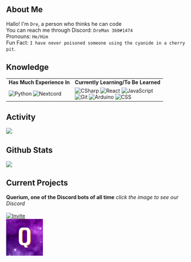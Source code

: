 ## About Me
Hallo! I'm `Dre`, a person who thinks he can code <br>
You can reach me through Discord: `DreMan 360#1474` <br>
Pronouns: `He/Him` <br>
Fun Fact: `I have never poisoned someone using the cyanide in a cherry pit`. <br>


## Knowledge

<div class="center">
<table>
  <tr>
    <td>
      <b>Has Much Experience In</b>
    </td>
    <td>
      <b>Currently Learning/To Be Learned</b>
    </td>
  <tr>
      <td>
        <img alt="Python" src="https://img.shields.io/badge/Python-14354C?style=for-the-badge&logo=python&logoColor=white"/>
        <img alt="Nextcord" src="https://img.shields.io/badge/Nextcord-6cb7eb?style=for-the-badge&logo=discord&logoColor=white"/>
      </td>
      <td>
          <img alt="CSharp" src="https://img.shields.io/badge/C%23-239120?style=for-the-badge&logo=c-sharp&logoColor=white"/>
          <img alt="React" src="https://img.shields.io/badge/React-20232A?style=for-the-badge&logo=react&logoColor=61DAFB"/>
          <img alt="JavaScript" src="https://img.shields.io/badge/JavaScript-323330?style=for-the-badge&logo=javascript&logoColor=F7DF1E"/> <br>
          <img alt="Git" src="https://img.shields.io/badge/Git-323330?style=for-the-badge&logo=git&logoColor=green"/>
          <img alt="Arduino" src="https://img.shields.io/badge/HTML-239120?style=for-the-badge&logo=html5&logoColor=white"/>
          <img alt="CSS" src="https://img.shields.io/badge/CSS-239120?&style=for-the-badge&logo=css3&logoColor=white"/> 
      </td>
</table>      

  
## Activity
<img src="https://lanyard-profile-readme.vercel.app/api/579494409725411329?bg=#000cb8" width="450">
  
## Github Stats
  <div align="center"><img src="https://github-readme-stats.vercel.app/api?username=dreman360&show_icons=true&count_private=true&hide_border=true" align="left" /></div> <br>


## Current Projects
**Querium, one of the Discord bots of all time** *click the image to see our Discord* <br> <br>
<a target="_blank" href="https://dsc.gg/querium"><img alt="Invite" src="https://img.shields.io/badge/Invite the Bot-bf0acc?style=for-the-badge&logo=discord&logoColor=white"/>
<br>
<a target="_blank" href="https://dsc.gg/queria"><img src="https://github.com/DreMan360/DreMan360/blob/main/Images/queriumLogo1.png?raw=true" alt="Logo" style="height: 100px; width:100px; length:100px;"><p/><a>



<!--
**DreMan360/DreMan360** is a ✨ _special_ ✨ repository because its `README.md` (this file) appears on your GitHub profile.

Here are some ideas to get you started:

- 🔭 I’m currently working on ...
- 🌱 I’m currently learning ...
- 👯 I’m looking to collaborate on ...
- 🤔 I’m looking for help with ...
- 💬 Ask me about ...
- 📫 How to reach me: ...
- 😄 Pronouns: ...
- ⚡ Fun fact: ...
-->
